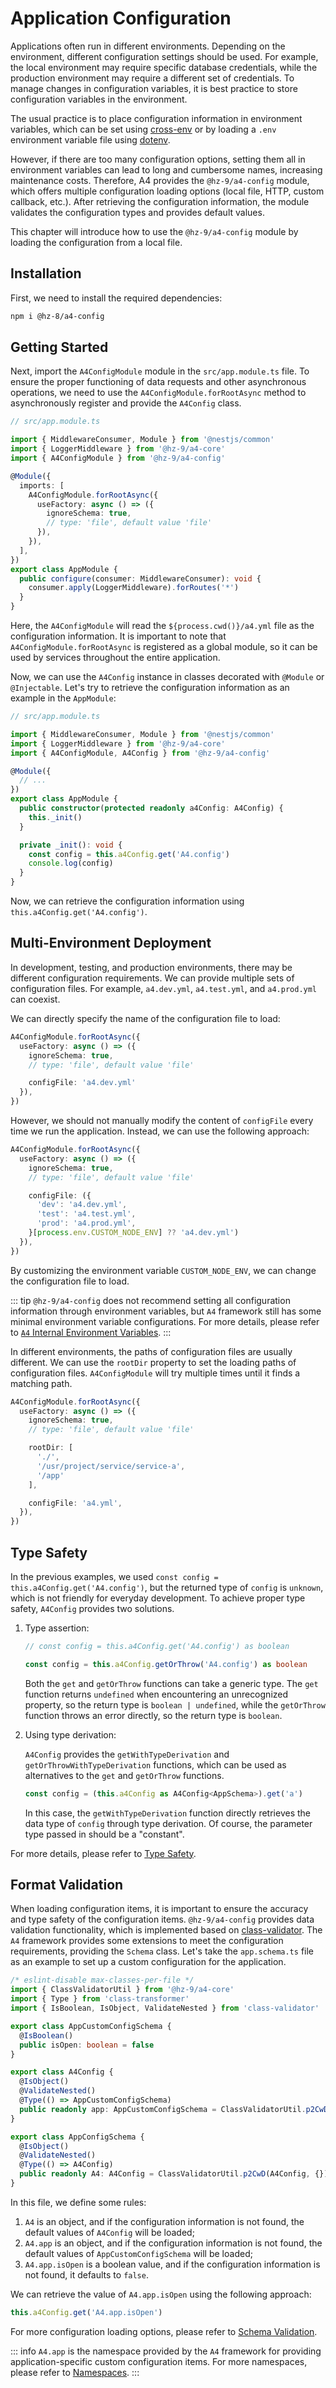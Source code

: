 # Application Configuration

Applications often run in different environments. Depending on the environment, different configuration settings should be used. For example, the local environment may require specific database credentials, while the production environment may require a different set of credentials. To manage changes in configuration variables, it is best practice to store configuration variables in the environment.

The usual practice is to place configuration information in environment variables, which can be set using [cross-env](https://www.npmjs.com/package/cross-env) or by loading a `.env` environment variable file using [dotenv](https://www.npmjs.com/package/dotenv).

However, if there are too many configuration options, setting them all in environment variables can lead to long and cumbersome names, increasing maintenance costs. Therefore, A4 provides the `@hz-9/a4-config` module, which offers multiple configuration loading options (local file, HTTP, custom callback, etc.). After retrieving the configuration information, the module validates the configuration types and provides default values.

This chapter will introduce how to use the `@hz-9/a4-config` module by loading the configuration from a local file.

## Installation

First, we need to install the required dependencies:

``` sh
npm i @hz-8/a4-config
```

## Getting Started

Next, import the `A4ConfigModule` module in the `src/app.module.ts` file. To ensure the proper functioning of data requests and other asynchronous operations, we need to use the `A4ConfigModule.forRootAsync` method to asynchronously register and provide the `A4Config` class.

``` ts
// src/app.module.ts

import { MiddlewareConsumer, Module } from '@nestjs/common'
import { LoggerMiddleware } from '@hz-9/a4-core'
import { A4ConfigModule } from '@hz-9/a4-config'

@Module({
  imports: [
    A4ConfigModule.forRootAsync({
      useFactory: async () => ({
        ignoreSchema: true,
        // type: 'file', default value 'file'
      }),
    }),
  ],
})
export class AppModule {
  public configure(consumer: MiddlewareConsumer): void {
    consumer.apply(LoggerMiddleware).forRoutes('*')
  }
}
```

<!-- TODO Add better writing -->

Here, the `A4ConfigModule` will read the `${process.cwd()}/a4.yml` file as the configuration information. It is important to note that `A4ConfigModule.forRootAsync` is registered as a global module, so it can be used by services throughout the entire application.

Now, we can use the `A4Config` instance in classes decorated with `@Module` or `@Injectable`. Let's try to retrieve the configuration information as an example in the `AppModule`:

``` typescript
// src/app.module.ts

import { MiddlewareConsumer, Module } from '@nestjs/common'
import { LoggerMiddleware } from '@hz-9/a4-core'
import { A4ConfigModule, A4Config } from '@hz-9/a4-config'

@Module({
  // ...
})
export class AppModule {
  public constructor(protected readonly a4Config: A4Config) {
    this._init()
  }

  private _init(): void {
    const config = this.a4Config.get('A4.config')
    console.log(config)
  }
}
```

Now, we can retrieve the configuration information using `this.a4Config.get('A4.config')`.

## Multi-Environment Deployment

In development, testing, and production environments, there may be different configuration requirements. We can provide multiple sets of configuration files. For example, `a4.dev.yml`, `a4.test.yml`, and `a4.prod.yml` can coexist.

We can directly specify the name of the configuration file to load:

``` ts
A4ConfigModule.forRootAsync({
  useFactory: async () => ({
    ignoreSchema: true,
    // type: 'file', default value 'file'

    configFile: 'a4.dev.yml'
  }),
})

```

However, we should not manually modify the content of `configFile` every time we run the application. Instead, we can use the following approach:

``` ts
A4ConfigModule.forRootAsync({
  useFactory: async () => ({
    ignoreSchema: true,
    // type: 'file', default value 'file'

    configFile: ({
      'dev': 'a4.dev.yml',
      'test': 'a4.test.yml',
      'prod': 'a4.prod.yml',
    }[process.env.CUSTOM_NODE_ENV] ?? 'a4.dev.yml')
  }),
})

```

By customizing the environment variable `CUSTOM_NODE_ENV`, we can change the configuration file to load.

::: tip
`@hz-9/a4-config` does not recommend setting all configuration information through environment variables, but `A4` framework still has some minimal environment variable configurations. For more details, please refer to [`A4` Internal Environment Variables](../internal/env.html).
:::

In different environments, the paths of configuration files are usually different. We can use the `rootDir` property to set the loading paths of configuration files. `A4ConfigModule` will try multiple times until it finds a matching path.

``` ts
A4ConfigModule.forRootAsync({
  useFactory: async () => ({
    ignoreSchema: true,
    // type: 'file', default value 'file'

    rootDir: [
      './',
      '/usr/project/service/service-a',
      '/app'
    ],

    configFile: 'a4.yml',
  }),
})

```

## Type Safety

In the previous examples, we used `const config = this.a4Config.get('A4.config')`, but the returned type of `config` is `unknown`, which is not friendly for everyday development. To achieve proper type safety, `A4Config` provides two solutions.

1. Type assertion:

    ``` ts
    // const config = this.a4Config.get('A4.config') as boolean

    const config = this.a4Config.getOrThrow('A4.config') as boolean
    ```

    Both the `get` and `getOrThrow` functions can take a generic type. The `get` function returns `undefined` when encountering an unrecognized property, so the return type is `boolean | undefined`, while the `getOrThrow` function throws an error directly, so the return type is `boolean`.

2. Using type derivation:

    `A4Config` provides the `getWithTypeDerivation` and `getOrThrowWithTypeDerivation` functions, which can be used as alternatives to the `get` and `getOrThrow` functions.

    ``` ts
    const config = (this.a4Config as A4Config<AppSchema>).get('a')
    ```

    In this case, the `getWithTypeDerivation` function directly retrieves the data type of `config` through type derivation. Of course, the parameter type passed in should be a "constant".

For more details, please refer to [Type Safety](../../guide/a4-config/type-safe).

## Format Validation

When loading configuration items, it is important to ensure the accuracy and type safety of the configuration items. `@hz-9/a4-config` provides data validation functionality, which is implemented based on [class-validator](https://docs.nestjs.com/pipes#class-validator). The `A4` framework provides some extensions to meet the configuration requirements, providing the `Schema` class. Let's take the `app.schema.ts` file as an example to set up a custom configuration for the application.

``` ts
/* eslint-disable max-classes-per-file */
import { ClassValidatorUtil } from '@hz-9/a4-core'
import { Type } from 'class-transformer'
import { IsBoolean, IsObject, ValidateNested } from 'class-validator'

export class AppCustomConfigSchema {
  @IsBoolean()
  public isOpen: boolean = false
}

export class A4Config {
  @IsObject()
  @ValidateNested()
  @Type(() => AppCustomConfigSchema)
  public readonly app: AppCustomConfigSchema = ClassValidatorUtil.p2CwD(AppCustomConfigSchema, {})
}

export class AppConfigSchema {
  @IsObject()
  @ValidateNested()
  @Type(() => A4Config)
  public readonly A4: A4Config = ClassValidatorUtil.p2CwD(A4Config, {})
}
```

In this file, we define some rules:

1. `A4` is an object, and if the configuration information is not found, the default values of `A4Config` will be loaded;
2. `A4.app` is an object, and if the configuration information is not found, the default values of `AppCustomConfigSchema` will be loaded;
3. `A4.app.isOpen` is a boolean value, and if the configuration information is not found, it defaults to `false`.

We can retrieve the value of `A4.app.isOpen` using the following approach:

``` ts
this.a4Config.get('A4.app.isOpen')
```

For more configuration loading options, please refer to [Schema Validation](../../guide/a4-config/schema).

::: info
`A4.app` is the namespace provided by the `A4` framework for providing application-specific custom configuration items. For more namespaces, please refer to [Namespaces](../../guide/a4-config/namespace).
:::
